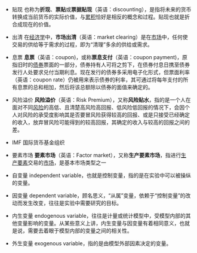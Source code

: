 - 贴现
也称为**折现**、**票贴**或**票据贴现**（英语：discounting），是指将未来的货币转换成当前货币的实际价值，与[累积](https://zh.wikipedia.org/wiki/%E7%B4%AF%E7%A7%AF "累积")恰好是相反的概念和过程。贴现也就是折合成现在的价值。

- 出清
在[经济学](https://zh.wikipedia.org/wiki/%E7%BB%8F%E6%B5%8E%E5%AD%A6 "经济学")中，**市场出清**（英语：market clearing）是在[市场](https://zh.wikipedia.org/wiki/%E5%B8%82%E5%9C%BA "市场")中，任何使交易的供给等于需求的过程，即为“清理”多余的供给或需求。

- 息票 
**息票**（英语：coupon)，或称**票息支付**（英语：coupon payment)，原指旧时的[债券](https://zh.wikipedia.org/wiki/%E5%80%BA%E5%88%B8 "债券")票面的一部分，债券持有人可将之剪下，在债券付息日携至债券发行人处要求兑付当期利息。现在发行的债券多采用电子化形式，但票面利率（英语：coupon rate）仍被用来表示债券的利率，其可通过将每年支付的所有息票的总和相加，然后将该总额除以债券的面值来确定的。

- 风险溢价
**风险溢价**（英语：Risk Premium），又称**风险贴水**，指的是一个人在面对不同[风险](https://zh.wikipedia.org/wiki/%E9%A2%A8%E9%9A%AA "风险")的高低、且清楚高风险高回报、低风险低回报的情况下，会因个人对风险的承受度影响其是否要冒风险获得较高的回报、或是只接受已经确定的收入，放弃冒风险可能得到的较高回报，其确定的收入与较高的回报之间的差。

- IMF
国际货币基金组织

- 要素市场
**要素市场**（英语：Factor market），又称**生产要素市场**，指进行[生产要素](https://zh.wikipedia.org/wiki/%E7%94%9F%E4%BA%A7%E8%A6%81%E7%B4%A0 "生产要素")交易的[市场](https://zh.wikipedia.org/wiki/%E5%B8%82%E5%A0%B4 "市场")，是基本市场类型之一

- 自变量
independent variable，也就是控制变量，指的是在实验中可以被操纵的变量。

- 因变量
dependent variable，顾名思义，“从属”变量，依赖于“控制变量”的改动而发生改变，往往是实验中需要研究的目标。

- 内生变量 
endogenous variable，往往是计量或统计模型中，受模型内部的其他变量影响的变量。从某些意义上讲，内生变量与因变量有着相同意义，也就是说，需要去着眼于模型内部的变量之间的相关性。

- 外生变量
exogenous variable，指的是由模型外部因素决定的变量。